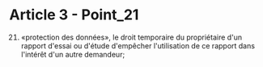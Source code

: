 # Article 3 - Point_21

21) «protection des données», le droit temporaire du propriétaire d'un rapport d'essai ou d'étude d'empêcher l'utilisation de ce rapport dans l'intérêt d'un autre demandeur;